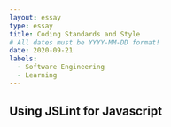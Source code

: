 ```yaml
---
layout: essay
type: essay
title: Coding Standards and Style
# All dates must be YYYY-MM-DD format!
date: 2020-09-21
labels:
  - Software Engineering
  - Learning
---
```

## Using JSLint for Javascript
[//]: # "Many people think of “coding standards” in a trivial way—i.e. minutae such as how many spaces to indent, or whether you place the close-curly-brace on a new line by itself. I, on the other hand, think that if you can only implement one software engineering technique to improve quality, it should be coding standards. Indeed, I believe some coding standards can actually help you learn a programming language. Do you agree? After your first week of using ESLint with IntelliJ, what are your impressions? Are you finding that getting the green checkmark is painful, or useful, or both, or something else entirely? Write an interesting, informative essay on coding standards that addresses some or all of the above questions, or goes in a different direction entirely regarding coding standards. Make sure it provides your personal perspective and useful insights."
